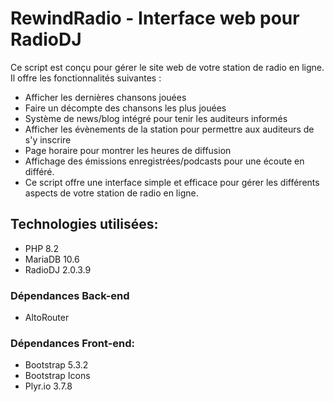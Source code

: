 # RewindRadio - Interface web pour RadioDJ

Ce script est conçu pour gérer le site web de votre station de radio en ligne. Il offre les fonctionnalités suivantes :

- Afficher les dernières chansons jouées
- Faire un décompte des chansons les plus jouées
- Système de news/blog intégré pour tenir les auditeurs informés
- Afficher les évènements de la station pour permettre aux auditeurs de s'y inscrire
- Page horaire pour montrer les heures de diffusion
- Affichage des émissions enregistrées/podcasts pour une écoute en différé.
- Ce script offre une interface simple et efficace pour gérer les différents aspects de votre station de radio en ligne.

## Technologies utilisées:

- PHP 8.2
- MariaDB 10.6
- RadioDJ 2.0.3.9

### Dépendances Back-end

- AltoRouter

### Dépendances Front-end:

- Bootstrap 5.3.2
- Bootstrap Icons
- Plyr.io 3.7.8
